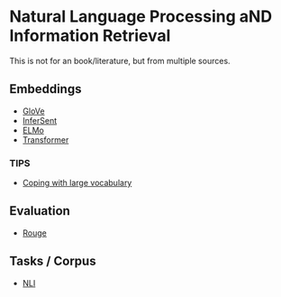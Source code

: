 Natural Language Processing aND Information Retrieval
=============

This is not for an book/literature, but from multiple sources.

## Embeddings
- [GloVe](./glove.md)
- [InferSent](./infersent.md)
- [ELMo](./elmo.md)
- [Transformer](./transformer.md)

### TIPS
- [Coping with large vocabulary](./coping_with_large_vocab.md)


## Evaluation
- [Rouge](./rouge.md)

## Tasks / Corpus
- [NLI](./nli.md)
